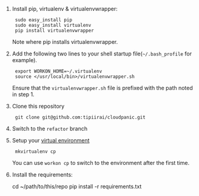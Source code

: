 1. Install pip, virtualenv & virtualenvwrapper:

        sudo easy_install pip
        sudo easy_install virtualenv
        pip install virtualenvwrapper

    Note where pip installs virtualenvwrapper.

2. Add the following two lines to your shell startup file(`~/.bash_profile` for example).

        export WORKON_HOME=~/.virtualenv
        source </usr/local/bin>/virtualenvwrapper.sh

    Ensure that the `virtualenvwrapper.sh` file is prefixed with the path noted in step 1.

3. Clone this repository

        git clone git@github.com:tipiirai/cloudpanic.git
        
4. Switch to the `refactor` branch

5. Setup your [virtual environment](http://www.doughellmann.com/docs/virtualenvwrapper/)
    
        mkvirtualenv cp
        
    You can use `workon cp` to switch to the environment after the first time.

6. Install the requirements:

    cd ~/path/to/this/repo
    pip install -r requirements.txt